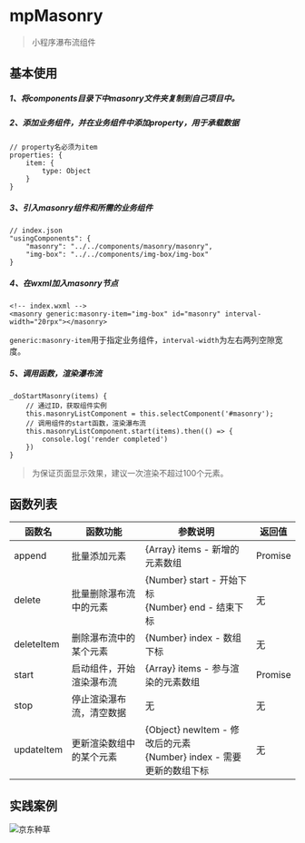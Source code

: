 # mpMasonry

> 小程序瀑布流组件

## 基本使用

##### 1、将components目录下中masonry文件夹复制到自己项目中。

##### 2、添加业务组件，并在业务组件中添加property，用于承载数据

    // property名必须为item
    properties: {
        item: { 
            type: Object
        }
    }

##### 3、引入masonry组件和所需的业务组件
    
    // index.json
    "usingComponents": {
        "masonry": "../../components/masonry/masonry",
        "img-box": "../../components/img-box/img-box"
    }

##### 4、在wxml加入masonry节点

    <!-- index.wxml -->
    <masonry generic:masonry-item="img-box" id="masonry" interval-width="20rpx"></masonry>

`generic:masonry-item`用于指定业务组件，`interval-width`为左右两列空隙宽度。

##### 5、调用函数，渲染瀑布流

    _doStartMasonry(items) {
        // 通过ID，获取组件实例
        this.masonryListComponent = this.selectComponent('#masonry');
        // 调用组件的start函数，渲染瀑布流
        this.masonryListComponent.start(items).then(() => {
            console.log('render completed')
        })
    }

> 为保证页面显示效果，建议一次渲染不超过100个元素。

## 函数列表

<table>
    <thead>
        <tr>
            <th>函数名</th>
            <th>函数功能</th>
            <th>参数说明</th>
            <th>返回值</th>
        </tr>
    </thead>
    <tbody>
        <tr>
            <td>append</td>
            <td>批量添加元素</td>
            <td>{Array} items - 新增的元素数组</td>
            <td>Promise</td>
        </tr>
        <tr>
            <td>delete</td>
            <td>批量删除瀑布流中的元素</td>
            <td>{Number} start - 开始下标<br>{Number} end  - 结束下标</td>
            <td>无</td>
        </tr>
        <tr>
            <td>deleteItem</td>
            <td>删除瀑布流中的某个元素</td>
            <td>{Number} index - 数组下标</td>
            <td>无</td>
        </tr>
        <tr>
            <td>start</td>
            <td>启动组件，开始渲染瀑布流</td>
            <td>{Array} items - 参与渲染的元素数组</td>
            <td>Promise</td>
        </tr>
        <tr>
            <td>stop</td>
            <td>停止渲染瀑布流，清空数据</td>
            <td>无</td>
            <td>无</td>
        </tr>
        <tr>
            <td>updateItem</td>
            <td>更新渲染数组中的某个元素</td>
            <td> {Object} newItem  - 修改后的元素<br>{Number} index - 需要更新的数组下标</td>
            <td>无</td>
        </tr>
    </tbody>
</table>

## 实践案例

![京东种草](https://api.kapeter.com/storage/TGDntXf3r0cUQ3KrmgMPYS1S9xN9noChbau4F0as.jpeg)